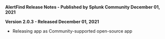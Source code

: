 **AlertFind Release Notes - Published by Splunk Community December 01, 2021**


**Version 2.0.3 - Released December 01, 2021**

* Releasing app as Community-supported open-source app
